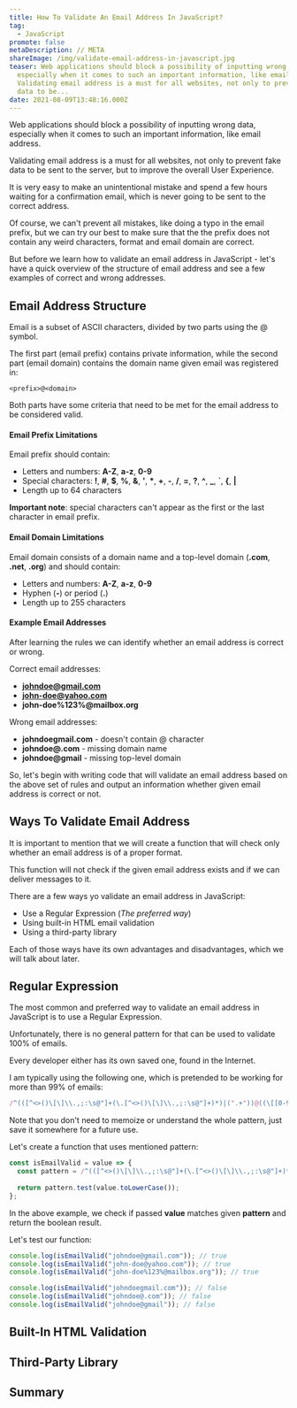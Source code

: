 ```yaml
---
title: How To Validate An Email Address In JavaScript?
tag:
  - JavaScript
promote: false
metaDescription: // META
shareImage: /img/validate-email-address-in-javascript.jpg
teaser: Web applications should block a possibility of inputting wrong data,
  especially when it comes to such an important information, like email address.
  Validating email address is a must for all websites, not only to prevent fake
  data to be...
date: 2021-08-09T13:48:16.000Z
---
```

Web applications should block a possibility of inputting wrong data, especially when it comes to such an important information, like email address.

Validating email address is a must for all websites, not only to prevent fake data to be sent to the server, but to improve the overall User Experience.

It is very easy to make an unintentional mistake and spend a few hours waiting for a confirmation email, which is never going to be sent to the correct address.

Of course, we can't prevent all mistakes, like doing a typo in the email prefix, but we can try our best to make sure that the the prefix does not contain any weird characters, format and email domain are correct.

But before we learn how to validate an email address in JavaScript - let's have a quick overview of the structure of email address and see a few examples of correct and wrong addresses.

## Email Address Structure

Email is a subset of ASCII characters, divided by two parts using the @ symbol.

The first part (email prefix) contains private information, while the second part (email domain) contains the domain name given email was registered in:

`<prefix>@<domain>`

Both parts have some criteria that need to be met for the email address to be considered valid.

#### Email Prefix Limitations

Email prefix should contain:

* Letters and numbers: **A-Z**, **a-z**, **0-9**
* Special characters: **!**, **\#**, **$**, **%**, **&**, **'**, **\***, **+**, **\-**, **/**, **\=**, **?**, **^**, **_**, **`**, **{**, **\|**
* Length up to 64 characters

**Important note**: special characters can't appear as the first or the last character in email prefix.

#### Email Domain Limitations

Email domain consists of a domain name and a top-level domain (**.com**, **.net**, **.org**) and should contain:

* Letters and numbers: **A-Z**, **a-z**, **0-9**
* Hyphen (**\-**) or period (**.**)
* Length up to 255 characters

#### Example Email Addresses

After learning the rules we can identify whether an email address is correct or wrong.

Correct email addresses:

* **johndoe@gmail.com**
* **john-doe@yahoo.com**
* **john-doe%123%@mailbox.org**

Wrong email addresses:

* **johndoegmail.com** - doesn't contain @ character
* **johndoe@.com** - missing domain name
* **johndoe@gmail** - missing top-level domain

So, let's begin with writing code that will validate an email address based on the above set of rules and output an information whether given email address is correct or not.

## Ways To Validate Email Address

It is important to mention that we will create a function that will check only whether an email address is of a proper format.

This function will not check if the given email address exists and if we can deliver messages to it.

There are a few ways yo validate an email address in JavaScript:

* Use a Regular Expression (*The preferred way*)
* Using built-in HTML email validation
* Using a third-party library

Each of those ways have its own advantages and disadvantages, which we will talk about later.

## Regular Expression

The most common and preferred way to validate an email address in JavaScript is to use a Regular Expression.

Unfortunately, there is no general pattern for that can be used to validate 100% of emails.

Every developer either has its own saved one, found in the Internet.

I am typically using the following one, which is pretended to be working for more than 99% of emails:

```javascript
/^(([^<>()\[\]\\.,;:\s@"]+(\.[^<>()\[\]\\.,;:\s@"]+)*)|(".+"))@((\[[0-9]{1,3}\.[0-9]{1,3}\.[0-9]{1,3}\.[0-9]{1,3}\])|(([a-zA-Z\-0-9]+\.)+[a-zA-Z]{2,}))$/
```

Note that you don't need to memoize or understand the whole pattern, just save it somewhere for a future use.

Let's create a function that uses mentioned pattern:

```javascript
const isEmailValid = value => {
  const pattern = /^(([^<>()\[\]\\.,;:\s@"]+(\.[^<>()\[\]\\.,;:\s@"]+)*)|(".+"))@((\[[0-9]{1,3}\.[0-9]{1,3}\.[0-9]{1,3}\.[0-9]{1,3}\])|(([a-zA-Z\-0-9]+\.)+[a-zA-Z]{2,}))$/;
   
  return pattern.test(value.toLowerCase());
};
```

In the above example, we check if passed **value** matches given **pattern** and return the boolean result.

Let's test our function:

```javascript
console.log(isEmailValid("johndoe@gmail.com")); // true
console.log(isEmailValid("john-doe@yahoo.com")); // true
console.log(isEmailValid("john-doe%123%@mailbox.org")); // true

console.log(isEmailValid("johndoegmail.com")); // false
console.log(isEmailValid("johndoe@.com")); // false
console.log(isEmailValid("johndoe@gmail")); // false
```

## Built-In HTML Validation

## Third-Party Library

## Summary